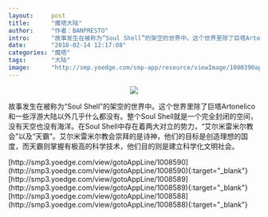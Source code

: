 ```yaml
---
layout:     post
title:      "魔塔大陆"
author:     "作者：BANPRESTO"
intro:      "故事发生在被称为“Soul Shell”的架空的世界中。这个世界里除了巨塔Artonelico和一些浮游大陆以外几乎什么都没有。整个Soul Shell就是一个完全封闭的空间，没有天空也没有海洋。在Soul Shell中存在着两大对立的势力，“艾尔米雷米尔教会”以及“天霸”。艾尔米雷米尔教会崇拜的是诗神，他们的目标是创造理想的国度，而天霸则掌握有极高的科学技术，他们目的则是建立科学化文明社会。"
date:       "2018-02-14 12:17:08"
categories: "魔塔"
tags:       "大陆"
image:      "http://smp.yoedge.com/smp-app/resource/viewImage/1000390appline.png"
---
```

<div style="text-align: center">
<p><img src="http://smp.yoedge.com/smp-app/resource/viewImage/1000390appline.png"/></p>
</div>
<p class="post-meta">
<span>故事发生在被称为“Soul Shell”的架空的世界中。这个世界里除了巨塔Artonelico和一些浮游大陆以外几乎什么都没有。整个Soul Shell就是一个完全封闭的空间，没有天空也没有海洋。在Soul Shell中存在着两大对立的势力，“艾尔米雷米尔教会”以及“天霸”。艾尔米雷米尔教会崇拜的是诗神，他们的目标是创造理想的国度，而天霸则掌握有极高的科学技术，他们目的则是建立科学化文明社会。</span>
</p>
[http://smp3.yoedge.com/view/gotoAppLine/1008590](http://smp3.yoedge.com/view/gotoAppLine/1008590){:target="_blank"}
[http://smp3.yoedge.com/view/gotoAppLine/1008589](http://smp3.yoedge.com/view/gotoAppLine/1008589){:target="_blank"}
[http://smp3.yoedge.com/view/gotoAppLine/1008588](http://smp3.yoedge.com/view/gotoAppLine/1008588){:target="_blank"}


